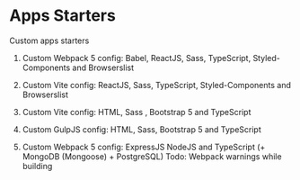 # Apps Starters

Custom apps starters

1. Custom Webpack 5 config: Babel, ReactJS, Sass, TypeScript, Styled-Components and Browserslist

2. Custom Vite config: ReactJS, Sass, TypeScript, Styled-Components and Browserslist

3. Custom Vite config: HTML, Sass , Bootstrap 5 and TypeScript

4. Custom GulpJS config: HTML, Sass, Bootstrap 5 and TypeScript

5. Custom Webpack 5 config: ExpressJS NodeJS and TypeScript (+ MongoDB (Mongoose) + PostgreSQL) Todo: Webpack warnings while
   building
